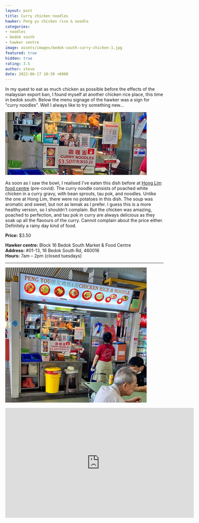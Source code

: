 ```yaml
---
layout: post
title: Curry chicken noodles
hawker: Peng yu chicken rice & noodle
categories:
- noodles
- bedok south
- hawker centre
image: assets/images/bedok-south-curry-chicken-1.jpg
featured: true
hidden: true
rating: 3.5
author: steve
date: 2022-06-17 10:39 +0800
---
```

In my quest to eat as much chicken as possible before the effects of the malaysian export ban, I found myself at another chicken rice place, this time in bedok south. Below the menu signage of the hawker was a sign for "curry noodles". Well I always like to try something new...

![Curry noodle sign](/assets/images/bedok-south-curry-chicken-3.jpg "Curry noodle sign")

As soon as I saw the bowl, I realised I've eaten this dish before at [Hong Lim food centre](https://www.misstamchiak.com/heng-kee-curry-chicken-noodle/) (pre-covid). The curry noodle consists of poached white chicken in a curry gravy, with bean sprouts, tau pok, and noodles. Unlike the one at Hong Lim, there were no potatoes in this dish. The soup was aromatic and sweet, but not as lemak as I prefer. I guess this is a more healthy version, so I shouldn't complain. But the chicken was amazing, poached to perfection, and tau pok in curry are always delicious as they soak up all the flavours of the curry. Cannot complain about the price either. Definitely a rainy day kind of food.

**Price:** $3.50  

**Hawker centre:** Block 16 Bedok South Market & Food Centre  
**Address:**  #01-13, 16 Bedok South Rd, 460016  
**Hours:** 7am – 2pm (closed tuesdays)  

***  

![Peng yu chicken rice & noodle](/assets/images/bedok-south-curry-chicken-2.jpg "Peng yu chicken rice & noodle stall")

<iframe src="https://www.google.com/maps/embed?pb=!1m14!1m8!1m3!1d15955.033994123885!2d103.935054!3d1.3206481!3m2!1i1024!2i768!4f13.1!3m3!1m2!1s0x0%3A0x714686f7ceb0dad5!2sBlock%2016%20Bedok%20South%20Market%20%26%20Food%20Centre!5e0!3m2!1sen!2ssg!4v1629178820137!5m2!1sen!2ssg" width="600" height="350" style="border:0;" allowfullscreen="" loading="lazy"></iframe>